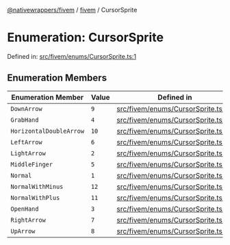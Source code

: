 [@nativewrappers/fivem](../../README.md) / [fivem](../README.md) / CursorSprite

# Enumeration: CursorSprite

Defined in: [src/fivem/enums/CursorSprite.ts:1](https://github.com/nativewrappers/nativewrappers/blob/c6ab47d1014f341bb58fccc9d519ceb48157a741/src/fivem/enums/CursorSprite.ts#L1)

## Enumeration Members

| Enumeration Member | Value | Defined in |
| ------ | ------ | ------ |
| <a id="downarrow"></a> `DownArrow` | `9` | [src/fivem/enums/CursorSprite.ts:10](https://github.com/nativewrappers/nativewrappers/blob/c6ab47d1014f341bb58fccc9d519ceb48157a741/src/fivem/enums/CursorSprite.ts#L10) |
| <a id="grabhand"></a> `GrabHand` | `4` | [src/fivem/enums/CursorSprite.ts:5](https://github.com/nativewrappers/nativewrappers/blob/c6ab47d1014f341bb58fccc9d519ceb48157a741/src/fivem/enums/CursorSprite.ts#L5) |
| <a id="horizontaldoublearrow"></a> `HorizontalDoubleArrow` | `10` | [src/fivem/enums/CursorSprite.ts:11](https://github.com/nativewrappers/nativewrappers/blob/c6ab47d1014f341bb58fccc9d519ceb48157a741/src/fivem/enums/CursorSprite.ts#L11) |
| <a id="leftarrow"></a> `LeftArrow` | `6` | [src/fivem/enums/CursorSprite.ts:7](https://github.com/nativewrappers/nativewrappers/blob/c6ab47d1014f341bb58fccc9d519ceb48157a741/src/fivem/enums/CursorSprite.ts#L7) |
| <a id="lightarrow"></a> `LightArrow` | `2` | [src/fivem/enums/CursorSprite.ts:3](https://github.com/nativewrappers/nativewrappers/blob/c6ab47d1014f341bb58fccc9d519ceb48157a741/src/fivem/enums/CursorSprite.ts#L3) |
| <a id="middlefinger"></a> `MiddleFinger` | `5` | [src/fivem/enums/CursorSprite.ts:6](https://github.com/nativewrappers/nativewrappers/blob/c6ab47d1014f341bb58fccc9d519ceb48157a741/src/fivem/enums/CursorSprite.ts#L6) |
| <a id="normal"></a> `Normal` | `1` | [src/fivem/enums/CursorSprite.ts:2](https://github.com/nativewrappers/nativewrappers/blob/c6ab47d1014f341bb58fccc9d519ceb48157a741/src/fivem/enums/CursorSprite.ts#L2) |
| <a id="normalwithminus"></a> `NormalWithMinus` | `12` | [src/fivem/enums/CursorSprite.ts:13](https://github.com/nativewrappers/nativewrappers/blob/c6ab47d1014f341bb58fccc9d519ceb48157a741/src/fivem/enums/CursorSprite.ts#L13) |
| <a id="normalwithplus"></a> `NormalWithPlus` | `11` | [src/fivem/enums/CursorSprite.ts:12](https://github.com/nativewrappers/nativewrappers/blob/c6ab47d1014f341bb58fccc9d519ceb48157a741/src/fivem/enums/CursorSprite.ts#L12) |
| <a id="openhand"></a> `OpenHand` | `3` | [src/fivem/enums/CursorSprite.ts:4](https://github.com/nativewrappers/nativewrappers/blob/c6ab47d1014f341bb58fccc9d519ceb48157a741/src/fivem/enums/CursorSprite.ts#L4) |
| <a id="rightarrow"></a> `RightArrow` | `7` | [src/fivem/enums/CursorSprite.ts:8](https://github.com/nativewrappers/nativewrappers/blob/c6ab47d1014f341bb58fccc9d519ceb48157a741/src/fivem/enums/CursorSprite.ts#L8) |
| <a id="uparrow"></a> `UpArrow` | `8` | [src/fivem/enums/CursorSprite.ts:9](https://github.com/nativewrappers/nativewrappers/blob/c6ab47d1014f341bb58fccc9d519ceb48157a741/src/fivem/enums/CursorSprite.ts#L9) |

